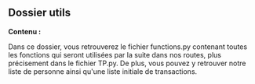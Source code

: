 ## Dossier utils

**Contenu :**

Dans ce dossier, vous retrouverez le fichier functions.py contenant toutes les fonctions qui seront utilisées par la suite dans nos routes, plus précisement dans le fichier TP.py.
De plus, vous pouvez y retrouver notre liste de personne ainsi qu'une liste initiale de transactions.
